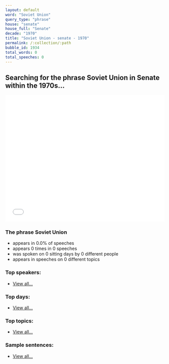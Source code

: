 ```yaml
---
layout: default
word: "Soviet Union"
query_type: "phrase"
house: "senate"
house_full: "Senate"
decade: "1970"
title: "Soviet Union - senate - 1970"
permalink: /:collection/:path
bubble_id: 1934
total_words: 0
total_speeches: 0
---
```



## Searching for the phrase **Soviet Union** in Senate within the 1970s...

<iframe width="100%" height="400" frameborder="0" scrolling="no" src="//plot.ly/~wragge/1934.embed"></iframe>

### The phrase **Soviet Union**

* appears in 0.0% of speeches
* appears 0 times in 0 speeches
* was spoken on 0 sitting days by 0 different people
* appears in speeches on 0 different topics

### Top speakers:

* [View all...](speakers/)


### Top days:

* [View all...](days/)


### Top topics:

* [View all...](topics/)


### Sample sentences:

* [View all...](contexts/)
